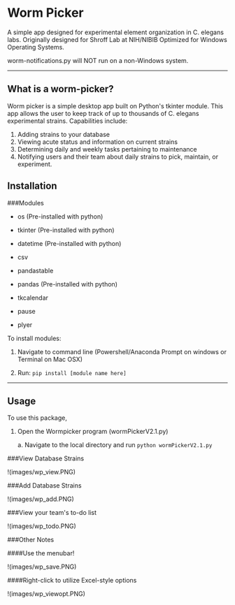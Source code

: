 # Worm Picker
A simple app designed for experimental element organization in C. elegans labs. Originally designed for Shroff Lab at NIH/NIBIB
Optimized for Windows Operating Systems. 

worm-notifications.py will NOT run on a non-Windows system. 

____________________________________________________________
## What is a worm-picker?

Worm picker is a simple desktop app built on Python's tkinter module. This app allows the user to keep track of up to thousands of C. elegans experimental strains. Capabilities include: 
1. Adding strains to your database
2. Viewing acute status and information on current strains
3. Determining daily and weekly tasks pertaining to maintenance
4. Notifying users and their team about daily strains to pick, maintain, or experiment.

## Installation

###Modules

- os (Pre-installed with python)

- tkinter (Pre-installed with python)

- datetime (Pre-installed with python)

- csv

- pandastable

- pandas (Pre-installed with python) 

- tkcalendar 

- pause

- plyer


To install modules: 
1. Navigate to command line (Powershell/Anaconda Prompt on windows or Terminal on Mac OSX)

2. Run: `pip install [module name here]`



____________________________________________________________
## Usage

To use this package, 

1.	Open the Wormpicker program (wormPickerV2.1.py)
	
    a.	Navigate to the local directory and run `python wormPickerV2.1.py`
    

###View Database Strains

!(images/wp_view.PNG)

###Add Database Strains

!(images/wp_add.PNG)

###View your team's to-do list

!(images/wp_todo.PNG)

###Other Notes

####Use the menubar!

!(images/wp_save.PNG)

####Right-click to utilize Excel-style options

!(images/wp_viewopt.PNG)
	
	

	

